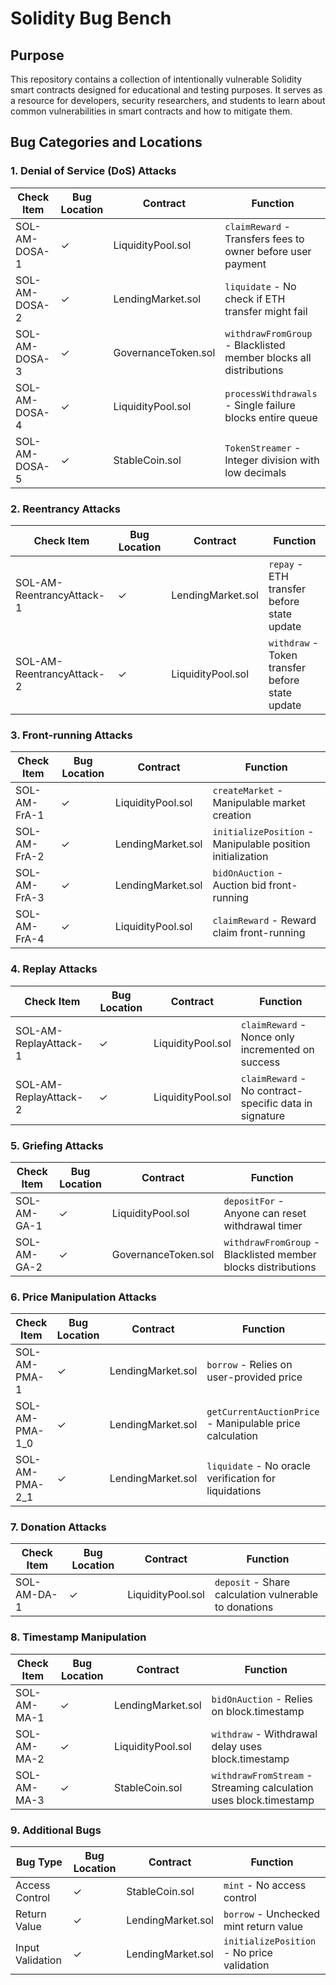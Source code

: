 # Solidity Bug Bench

## Purpose
This repository contains a collection of intentionally vulnerable Solidity smart contracts designed for educational and testing purposes. It serves as a resource for developers, security researchers, and students to learn about common vulnerabilities in smart contracts and how to mitigate them.

## Bug Categories and Locations

### 1. Denial of Service (DoS) Attacks

| Check Item | Bug Location | Contract | Function |
|------------|--------------|----------|----------|
| SOL-AM-DOSA-1 | ✓ | LiquidityPool.sol | `claimReward` - Transfers fees to owner before user payment |
| SOL-AM-DOSA-2 | ✓ | LendingMarket.sol | `liquidate` - No check if ETH transfer might fail |
| SOL-AM-DOSA-3 | ✓ | GovernanceToken.sol | `withdrawFromGroup` - Blacklisted member blocks all distributions |
| SOL-AM-DOSA-4 | ✓ | LiquidityPool.sol | `processWithdrawals` - Single failure blocks entire queue |
| SOL-AM-DOSA-5 | ✓ | StableCoin.sol | `TokenStreamer` - Integer division with low decimals |

### 2. Reentrancy Attacks

| Check Item | Bug Location | Contract | Function |
|------------|--------------|----------|----------|
| SOL-AM-ReentrancyAttack-1 | ✓ | LendingMarket.sol | `repay` - ETH transfer before state update |
| SOL-AM-ReentrancyAttack-2 | ✓ | LiquidityPool.sol | `withdraw` - Token transfer before state update |

### 3. Front-running Attacks

| Check Item | Bug Location | Contract | Function |
|------------|--------------|----------|----------|
| SOL-AM-FrA-1 | ✓ | LiquidityPool.sol | `createMarket` - Manipulable market creation |
| SOL-AM-FrA-2 | ✓ | LendingMarket.sol | `initializePosition` - Manipulable position initialization |
| SOL-AM-FrA-3 | ✓ | LendingMarket.sol | `bidOnAuction` - Auction bid front-running |
| SOL-AM-FrA-4 | ✓ | LiquidityPool.sol | `claimReward` - Reward claim front-running |

### 4. Replay Attacks

| Check Item | Bug Location | Contract | Function |
|------------|--------------|----------|----------|
| SOL-AM-ReplayAttack-1 | ✓ | LiquidityPool.sol | `claimReward` - Nonce only incremented on success |
| SOL-AM-ReplayAttack-2 | ✓ | LiquidityPool.sol | `claimReward` - No contract-specific data in signature |

### 5. Griefing Attacks

| Check Item | Bug Location | Contract | Function |
|------------|--------------|----------|----------|
| SOL-AM-GA-1 | ✓ | LiquidityPool.sol | `depositFor` - Anyone can reset withdrawal timer |
| SOL-AM-GA-2 | ✓ | GovernanceToken.sol | `withdrawFromGroup` - Blacklisted member blocks distributions |

### 6. Price Manipulation Attacks

| Check Item | Bug Location | Contract | Function |
|------------|--------------|----------|----------|
| SOL-AM-PMA-1 | ✓ | LendingMarket.sol | `borrow` - Relies on user-provided price |
| SOL-AM-PMA-1_0 | ✓ | LendingMarket.sol | `getCurrentAuctionPrice` - Manipulable price calculation |
| SOL-AM-PMA-2_1 | ✓ | LendingMarket.sol | `liquidate` - No oracle verification for liquidations |

### 7. Donation Attacks

| Check Item | Bug Location | Contract | Function |
|------------|--------------|----------|----------|
| SOL-AM-DA-1 | ✓ | LiquidityPool.sol | `deposit` - Share calculation vulnerable to donations |

### 8. Timestamp Manipulation

| Check Item | Bug Location | Contract | Function |
|------------|--------------|----------|----------|
| SOL-AM-MA-1 | ✓ | LendingMarket.sol | `bidOnAuction` - Relies on block.timestamp |
| SOL-AM-MA-2 | ✓ | LiquidityPool.sol | `withdraw` - Withdrawal delay uses block.timestamp |
| SOL-AM-MA-3 | ✓ | StableCoin.sol | `withdrawFromStream` - Streaming calculation uses block.timestamp |

### 9. Additional Bugs

| Bug Type | Bug Location | Contract | Function |
|----------|--------------|----------|----------|
| Access Control | ✓ | StableCoin.sol | `mint` - No access control |
| Return Value | ✓ | LendingMarket.sol | `borrow` - Unchecked mint return value |
| Input Validation | ✓ | LendingMarket.sol | `initializePosition` - No price validation |